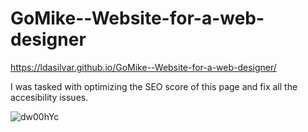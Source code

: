 # GoMike--Website-for-a-web-designer

https://ldasilvar.github.io/GoMike--Website-for-a-web-designer/


I was tasked with optimizing the SEO score of this page and fix all the accesibility issues. 

![dw00hYc](https://user-images.githubusercontent.com/102690372/213283259-ed0910ec-009b-4aa5-a134-e156f6dbb708.jpeg)
